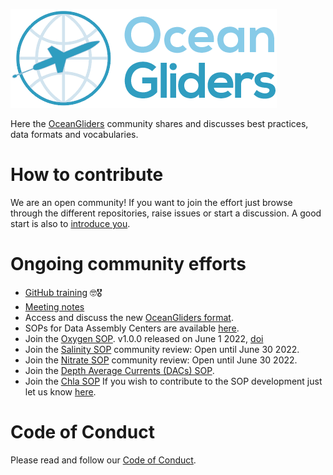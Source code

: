 ![ OceanGliders Logo](/profile/logo-ocean-gliders.png "OceanGliders Logo")

Here the [OceanGliders](https://www.oceangliders.org) community shares and discusses best practices, data formats and vocabularies. 

# How to contribute
We are an open community! If you want to join the effort just browse through the different repositories, raise issues or start a discussion.
A good start is also to [introduce you](https://github.com/OceanGlidersCommunity/OceanGliders/discussions/1).

# Ongoing community efforts
- [GitHub training](https://github.com/OceanGlidersCommunity/LearningGitHub/discussions/53) 🤓🎖
- [Meeting notes](https://github.com/OceanGlidersCommunity/meeting_notes)
- Access and discuss the new [OceanGliders format](https://github.com/OceanGlidersCommunity/OG1.0-user-manual).
- SOPs for Data Assembly Centers are available [here](https://github.com/OceanGlidersCommunity/DataAssemblyCenter_SOP).
- Join the [Oxygen SOP](https://oceangliderscommunity.github.io/Oxygen_SOP/README.html#). v1.0.0 released on June 1 2022, [doi](http://dx.doi.org/10.25607/OBP-1756)
- Join the [Salinity SOP](https://oceangliderscommunity.github.io/Salinity_SOP/README.html#) community review: Open until June 30 2022.
- Join the [Nitrate SOP](https://oceangliderscommunity.github.io/Nitrate_SOP/README.html#) community review: Open until June 30 2022. 
- Join the [Depth Average Currents (DACs) SOP](https://oceangliderscommunity.github.io/DepthAverageCurrents_SOP/README.html).
- Join the [Chla SOP](https://github.com/OceanGlidersCommunity/Chla_SOP)
If you wish to contribute to the SOP development just let us know [here](https://github.com/OceanGlidersCommunity/OceanGliders/discussions/1).

# Code of Conduct
Please read and follow our [Code of Conduct](https://github.com/OceanGlidersCommunity/OceanGliders/blob/main/CODE_OF_CONDUCT.md).

